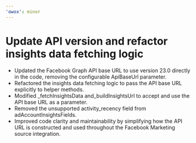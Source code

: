 ```yaml
---
'owox': minor
---
```


# Update API version and refactor insights data fetching logic

- Updated the Facebook Graph API base URL to use version 23.0 directly in the code, removing the configurable ApiBaseUrl parameter.
- Refactored the insights data fetching logic to pass the API base URL explicitly to helper methods.
- Modified _fetchInsightsData and_buildInsightsUrl to accept and use the API base URL as a parameter.
- Removed the unsupported activity_recency field from adAccountInsightsFields.
- Improved code clarity and maintainability by simplifying how the API URL is constructed and used throughout the Facebook Marketing source integration.
